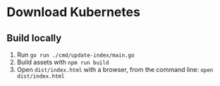 # Download Kubernetes

## Build locally

1. Run `go run ./cmd/update-index/main.go`
2. Build assets with `npm run build`
3. Open `dist/index.html` with a browser, from the command line: `open dist/index.html`
